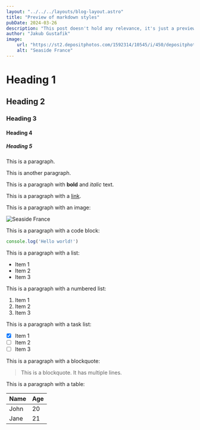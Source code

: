 ```yaml
---
layout: "../../../layouts/blog-layout.astro"
title: "Preview of markdown styles"
pubDate: 2024-03-26
description: "This post doesn't hold any relevance, it's just a preview to test markdown styles."
author: "Jakub Gustafik"
image:
    url: "https://st2.depositphotos.com/1592314/10545/i/450/depositphotos_105455422-stock-photo-nice-mediterranean-sea-france.jpg"
    alt: "Seaside France"
---
```


# Heading 1
## Heading 2
### Heading 3
#### Heading 4
##### Heading 5

This is a paragraph.

This is another paragraph.

This is a paragraph with **bold** and *italic* text.

This is a paragraph with a [link](https://astro.build).

This is a paragraph with an image:

![Seaside France](https://st2.depositphotos.com/1592314/10545/i/450/depositphotos_105455422-stock-photo-nice-mediterranean-sea-france.jpg)

This is a paragraph with a code block:

```js
console.log('Hello world!')
```

This is a paragraph with a list:

- Item 1
- Item 2
- Item 3

This is a paragraph with a numbered list:

1. Item 1
2. Item 2
3. Item 3

This is a paragraph with a task list:

- [x] Item 1
- [ ] Item 2
- [ ] Item 3

This is a paragraph with a blockquote:

> This is a blockquote.
> It has multiple lines.

This is a paragraph with a table:

| Name | Age |
| ---- | --- |
| John | 20 |
| Jane | 21 |

